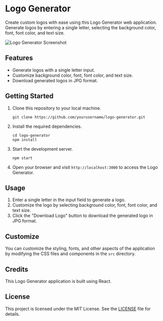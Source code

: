 # Logo Generator

Create custom logos with ease using this Logo Generator web application. Generate logos by entering a single letter, selecting the background color, font, font color, and text size.

![Logo Generator Screenshot](screenshot.png)

## Features

- Generate logos with a single letter input.
- Customize background color, font, font color, and text size.
- Download generated logos in JPG format.

## Getting Started

1. Clone this repository to your local machine.

   ```shell
   git clone https://github.com/yourusername/logo-generator.git
   ```

2. Install the required dependencies.

   ```shell
   cd logo-generator
   npm install
   ```

3. Start the development server.

   ```shell
   npm start
   ```

4. Open your browser and visit `http://localhost:3000` to access the Logo Generator.

## Usage

1. Enter a single letter in the input field to generate a logo.
2. Customize the logo by selecting background color, font, font color, and text size.
3. Click the "Download Logo" button to download the generated logo in JPG format.

## Customize

You can customize the styling, fonts, and other aspects of the application by modifying the CSS files and components in the `src` directory.

## Credits

This Logo Generator application is built using React.

## License

This project is licensed under the MIT License. See the [LICENSE](LICENSE) file for details.
